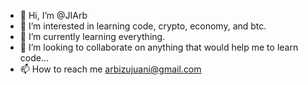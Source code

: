 - 👋 Hi, I’m @JIArb
- 👀 I’m interested in learning code, crypto, economy, and btc.
- 🌱 I’m currently learning everything.
- 💞️ I’m looking to collaborate on anything that would help me to learn code...
- 📫 How to reach me arbizujuani@gmail.com
